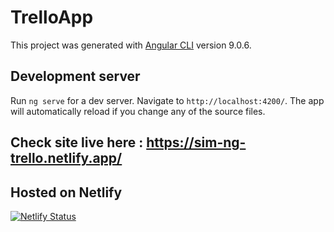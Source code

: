 # TrelloApp

This project was generated with [Angular CLI](https://github.com/angular/angular-cli) version 9.0.6.

## Development server

Run `ng serve` for a dev server. Navigate to `http://localhost:4200/`. The app will automatically reload if you change any of the source files.

## Check site live here : https://sim-ng-trello.netlify.app/
## Hosted on Netlify
[![Netlify Status](https://api.netlify.com/api/v1/badges/b951205b-e849-4115-b892-fece2d5e44b9/deploy-status)](https://app.netlify.com/sites/sim-ng-trello/deploys)
